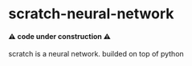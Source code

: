 # scratch-neural-network

#### :warning: code under construction :warning:
scratch is a neural network. builded on top of python
